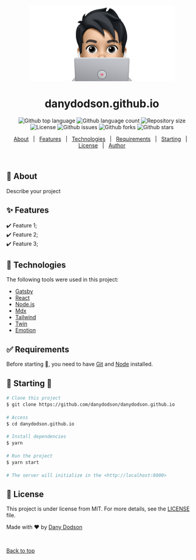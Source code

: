 <div align="center" id="top"> 
  <img src="./.github/app.png" height="200" alt="danydodson.github.io" />

  <!-- &#xa0; --> 

  <!-- <a href="https://danydodsongithubio.netlify.app">Demo</a> -->
</div>

<h1 align="center">danydodson.github.io</h1>

<p align="center">
  <img alt="Github top language" src="https://img.shields.io/github/languages/top/danydodson/danydodson.github.io?color=56BEB8">
  <img alt="Github language count" src="https://img.shields.io/github/languages/count/danydodson/danydodson.github.io?color=56BEB8">
  <img alt="Repository size" src="https://img.shields.io/github/repo-size/danydodson/danydodson.github.io?color=56BEB8">
  <img alt="License" src="https://img.shields.io/github/license/danydodson/danydodson.github.io?color=56BEB8">
  <img alt="Github issues" src="https://img.shields.io/github/issues/danydodson/danydodson.github.io?color=56BEB8" />
  <img alt="Github forks" src="https://img.shields.io/github/forks/danydodson/danydodson.github.io?color=56BEB8" />
  <img alt="Github stars" src="https://img.shields.io/github/stars/danydodson/danydodson.github.io?color=56BEB8" />
</p>

<!-- Status -->

<!-- <h4 align="center">
	🚧  danydodson.github.io 🚀 Under construction...  🚧
</h4>

<hr> -->

<p align="center">
  <a href="#dart-about">About</a> &#xa0; | &#xa0; 
  <a href="#sparkles-features">Features</a> &#xa0; | &#xa0;
  <a href="#rocket-technologies">Technologies</a> &#xa0; | &#xa0;
  <a href="#white_check_mark-requirements">Requirements</a> &#xa0; | &#xa0;
  <a href="#checkered_flag-starting">Starting</a> &#xa0; | &#xa0;
  <a href="#memo-license">License</a> &#xa0; | &#xa0;
  <a href="https://github.com/danydodson" target="_blank">Author</a>
</p>

<br>

## :dart: About

Describe your project

## :sparkles: Features

:heavy_check_mark: Feature 1;\
:heavy_check_mark: Feature 2;\
:heavy_check_mark: Feature 3;

## :rocket: Technologies

The following tools were used in this project:

- [Gatsby](https://www.gatsbyjs.com//)
- [React](https://pt-br.reactjs.org/)
- [Node.js](https://nodejs.org/en/)
- [Mdx](https://mdxjs.com/)
- [Tailwind](https://tailwindcss.com/)
- [Twin](https://github.com/ben-rogerson/twin.macro/)
- [Emotion](https://emotion.sh/docs/introduction/)

## :white_check_mark: Requirements

Before starting :checkered_flag:, you need to have [Git](https://git-scm.com) and [Node](https://nodejs.org/en/) installed.

## :checkered_flag: Starting 🏁

```bash
# Clone this project
$ git clone https://github.com/danydodson/danydodson.github.io

# Access
$ cd danydodson.github.io

# Install dependencies
$ yarn

# Run the project
$ yarn start

# The server will initialize in the <http://localhost:8000>
```

## :memo: License

This project is under license from MIT. For more details, see the [LICENSE](LICENSE.md) file.

Made with :heart: by <a href="https://github.com/danydodson" target="_blank">Dany Dodson</a>

&#xa0;

<a href="#top">Back to top</a>
